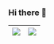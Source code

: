 ### Hi there 👋

| <img align="center" src="https://github-readme-stats.vercel.app/api?username=ryuwa-suzuki&show_icons=true&theme=buefy&hide_border=true" /> | <img align="center" src="https://github-readme-stats.vercel.app/api/top-langs/?username=ryuwa-suzuki&layout=compact&hide_border=true" /> |
| ------------- | ------------- |
